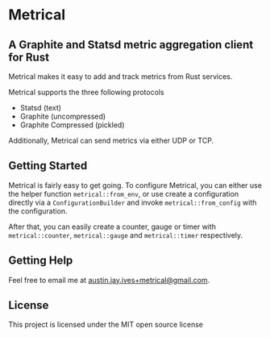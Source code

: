 # Metrical

## A Graphite and Statsd metric aggregation client for Rust

Metrical makes it easy to add and track metrics from Rust services.

Metrical supports the three following protocols
- Statsd (text)
- Graphite (uncompressed)
- Graphite Compressed (pickled)

Additionally, Metrical can send metrics via either UDP or TCP.

## Getting Started
Metrical is fairly easy to get going. To configure Metrical, you
can either use the helper function `metrical::from_env`, or 
use create a configuration directly via a `ConfigurationBuilder` and
invoke `metrical::from_config` with the configuration.

After that, you can easily create a counter, gauge or timer with
`metrical::counter`, `metrical::gauge` and `metrical::timer` 
respectively.

## Getting Help
Feel free to email me at austin.jay.ives+metrical@gmail.com.

## License
This project is licensed under the MIT open source license
